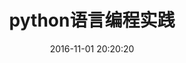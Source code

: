 ---
layout: post
title: python语言编程实践
date: 2016-11-01 20:20:20
categories:
- python
- 语言与设计
tags:
---